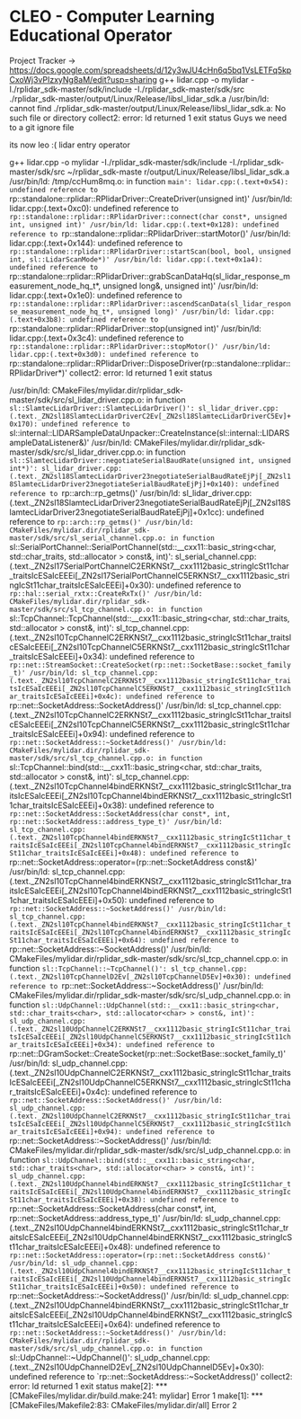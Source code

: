 # CLEO - Computer Learning Educational Operator

Project Tracker -> https://docs.google.com/spreadsheets/d/12y3wJU4cHn6q5bq1VsLETFq5kpCxoWj3vPIzxyNg8aM/edit?usp=sharing
g++ lidar.cpp -o mylidar -I./rplidar_sdk-master/sdk/include -I./rplidar_sdk-master/sdk/src ./rplidar_sdk-master/output/Linux/Release/libsl_lidar_sdk.a
/usr/bin/ld: cannot find ./rplidar_sdk-master/output/Linux/Release/libsl_lidar_sdk.a: No such file or directory
collect2: error: ld returned 1 exit status
Guys we need to a git ignore file 

its now leo :( lidar entry operator



g++ lidar.cpp -o mylidar -I./rplidar_sdk-master/sdk/include -I./rplidar_sdk-master/sdk/src ~/rplidar_sdk-maste
r/output/Linux/Release/libsl_lidar_sdk.a
/usr/bin/ld: /tmp/ccHum8mq.o: in function `main':
lidar.cpp:(.text+0x54): undefined reference to `rp::standalone::rplidar::RPlidarDriver::CreateDriver(unsigned int)'
/usr/bin/ld: lidar.cpp:(.text+0xc0): undefined reference to `rp::standalone::rplidar::RPlidarDriver::connect(char const*, unsigned int, unsigned int)'
/usr/bin/ld: lidar.cpp:(.text+0x128): undefined reference to `rp::standalone::rplidar::RPlidarDriver::startMotor()'
/usr/bin/ld: lidar.cpp:(.text+0x144): undefined reference to `rp::standalone::rplidar::RPlidarDriver::startScan(bool, bool, unsigned int, sl::LidarScanMode*)'
/usr/bin/ld: lidar.cpp:(.text+0x1a4): undefined reference to `rp::standalone::rplidar::RPlidarDriver::grabScanDataHq(sl_lidar_response_measurement_node_hq_t*, unsigned long&, unsigned int)'
/usr/bin/ld: lidar.cpp:(.text+0x1e0): undefined reference to `rp::standalone::rplidar::RPlidarDriver::ascendScanData(sl_lidar_response_measurement_node_hq_t*, unsigned long)'
/usr/bin/ld: lidar.cpp:(.text+0x3b8): undefined reference to `rp::standalone::rplidar::RPlidarDriver::stop(unsigned int)'
/usr/bin/ld: lidar.cpp:(.text+0x3c4): undefined reference to `rp::standalone::rplidar::RPlidarDriver::stopMotor()'
/usr/bin/ld: lidar.cpp:(.text+0x3d0): undefined reference to `rp::standalone::rplidar::RPlidarDriver::DisposeDriver(rp::standalone::rplidar::RPlidarDriver*)'
collect2: error: ld returned 1 exit status



/usr/bin/ld: CMakeFiles/mylidar.dir/rplidar_sdk-master/sdk/src/sl_lidar_driver.cpp.o: in function `sl::SlamtecLidarDriver::SlamtecLidarDriver()':
sl_lidar_driver.cpp:(.text._ZN2sl18SlamtecLidarDriverC2Ev[_ZN2sl18SlamtecLidarDriverC5Ev]+0x170): undefined reference to `sl::internal::LIDARSampleDataUnpacker::CreateInstance(sl::internal::LIDARSampleDataListener&)'
/usr/bin/ld: CMakeFiles/mylidar.dir/rplidar_sdk-master/sdk/src/sl_lidar_driver.cpp.o: in function `sl::SlamtecLidarDriver::negotiateSerialBaudRate(unsigned int, unsigned int*)':
sl_lidar_driver.cpp:(.text._ZN2sl18SlamtecLidarDriver23negotiateSerialBaudRateEjPj[_ZN2sl18SlamtecLidarDriver23negotiateSerialBaudRateEjPj]+0x140): undefined reference to `rp::arch::rp_getms()'
/usr/bin/ld: sl_lidar_driver.cpp:(.text._ZN2sl18SlamtecLidarDriver23negotiateSerialBaudRateEjPj[_ZN2sl18SlamtecLidarDriver23negotiateSerialBaudRateEjPj]+0x1cc): undefined reference to `rp::arch::rp_getms()'
/usr/bin/ld: CMakeFiles/mylidar.dir/rplidar_sdk-master/sdk/src/sl_serial_channel.cpp.o: in function `sl::SerialPortChannel::SerialPortChannel(std::__cxx11::basic_string<char, std::char_traits<char>, std::allocator<char> > const&, int)':
sl_serial_channel.cpp:(.text._ZN2sl17SerialPortChannelC2ERKNSt7__cxx1112basic_stringIcSt11char_traitsIcESaIcEEEi[_ZN2sl17SerialPortChannelC5ERKNSt7__cxx1112basic_stringIcSt11char_traitsIcESaIcEEEi]+0x30): undefined reference to `rp::hal::serial_rxtx::CreateRxTx()'
/usr/bin/ld: CMakeFiles/mylidar.dir/rplidar_sdk-master/sdk/src/sl_tcp_channel.cpp.o: in function `sl::TcpChannel::TcpChannel(std::__cxx11::basic_string<char, std::char_traits<char>, std::allocator<char> > const&, int)':
sl_tcp_channel.cpp:(.text._ZN2sl10TcpChannelC2ERKNSt7__cxx1112basic_stringIcSt11char_traitsIcESaIcEEEi[_ZN2sl10TcpChannelC5ERKNSt7__cxx1112basic_stringIcSt11char_traitsIcESaIcEEEi]+0x34): undefined reference to `rp::net::StreamSocket::CreateSocket(rp::net::SocketBase::socket_family_t)'
/usr/bin/ld: sl_tcp_channel.cpp:(.text._ZN2sl10TcpChannelC2ERKNSt7__cxx1112basic_stringIcSt11char_traitsIcESaIcEEEi[_ZN2sl10TcpChannelC5ERKNSt7__cxx1112basic_stringIcSt11char_traitsIcESaIcEEEi]+0x4c): undefined reference to `rp::net::SocketAddress::SocketAddress()'
/usr/bin/ld: sl_tcp_channel.cpp:(.text._ZN2sl10TcpChannelC2ERKNSt7__cxx1112basic_stringIcSt11char_traitsIcESaIcEEEi[_ZN2sl10TcpChannelC5ERKNSt7__cxx1112basic_stringIcSt11char_traitsIcESaIcEEEi]+0x94): undefined reference to `rp::net::SocketAddress::~SocketAddress()'
/usr/bin/ld: CMakeFiles/mylidar.dir/rplidar_sdk-master/sdk/src/sl_tcp_channel.cpp.o: in function `sl::TcpChannel::bind(std::__cxx11::basic_string<char, std::char_traits<char>, std::allocator<char> > const&, int)':
sl_tcp_channel.cpp:(.text._ZN2sl10TcpChannel4bindERKNSt7__cxx1112basic_stringIcSt11char_traitsIcESaIcEEEi[_ZN2sl10TcpChannel4bindERKNSt7__cxx1112basic_stringIcSt11char_traitsIcESaIcEEEi]+0x38): undefined reference to `rp::net::SocketAddress::SocketAddress(char const*, int, rp::net::SocketAddress::address_type_t)'
/usr/bin/ld: sl_tcp_channel.cpp:(.text._ZN2sl10TcpChannel4bindERKNSt7__cxx1112basic_stringIcSt11char_traitsIcESaIcEEEi[_ZN2sl10TcpChannel4bindERKNSt7__cxx1112basic_stringIcSt11char_traitsIcESaIcEEEi]+0x48): undefined reference to `rp::net::SocketAddress::operator=(rp::net::SocketAddress const&)'
/usr/bin/ld: sl_tcp_channel.cpp:(.text._ZN2sl10TcpChannel4bindERKNSt7__cxx1112basic_stringIcSt11char_traitsIcESaIcEEEi[_ZN2sl10TcpChannel4bindERKNSt7__cxx1112basic_stringIcSt11char_traitsIcESaIcEEEi]+0x50): undefined reference to `rp::net::SocketAddress::~SocketAddress()'
/usr/bin/ld: sl_tcp_channel.cpp:(.text._ZN2sl10TcpChannel4bindERKNSt7__cxx1112basic_stringIcSt11char_traitsIcESaIcEEEi[_ZN2sl10TcpChannel4bindERKNSt7__cxx1112basic_stringIcSt11char_traitsIcESaIcEEEi]+0x64): undefined reference to `rp::net::SocketAddress::~SocketAddress()'
/usr/bin/ld: CMakeFiles/mylidar.dir/rplidar_sdk-master/sdk/src/sl_tcp_channel.cpp.o: in function `sl::TcpChannel::~TcpChannel()':
sl_tcp_channel.cpp:(.text._ZN2sl10TcpChannelD2Ev[_ZN2sl10TcpChannelD5Ev]+0x30): undefined reference to `rp::net::SocketAddress::~SocketAddress()'
/usr/bin/ld: CMakeFiles/mylidar.dir/rplidar_sdk-master/sdk/src/sl_udp_channel.cpp.o: in function `sl::UdpChannel::UdpChannel(std::__cxx11::basic_string<char, std::char_traits<char>, std::allocator<char> > const&, int)':
sl_udp_channel.cpp:(.text._ZN2sl10UdpChannelC2ERKNSt7__cxx1112basic_stringIcSt11char_traitsIcESaIcEEEi[_ZN2sl10UdpChannelC5ERKNSt7__cxx1112basic_stringIcSt11char_traitsIcESaIcEEEi]+0x34): undefined reference to `rp::net::DGramSocket::CreateSocket(rp::net::SocketBase::socket_family_t)'
/usr/bin/ld: sl_udp_channel.cpp:(.text._ZN2sl10UdpChannelC2ERKNSt7__cxx1112basic_stringIcSt11char_traitsIcESaIcEEEi[_ZN2sl10UdpChannelC5ERKNSt7__cxx1112basic_stringIcSt11char_traitsIcESaIcEEEi]+0x4c): undefined reference to `rp::net::SocketAddress::SocketAddress()'
/usr/bin/ld: sl_udp_channel.cpp:(.text._ZN2sl10UdpChannelC2ERKNSt7__cxx1112basic_stringIcSt11char_traitsIcESaIcEEEi[_ZN2sl10UdpChannelC5ERKNSt7__cxx1112basic_stringIcSt11char_traitsIcESaIcEEEi]+0x94): undefined reference to `rp::net::SocketAddress::~SocketAddress()'
/usr/bin/ld: CMakeFiles/mylidar.dir/rplidar_sdk-master/sdk/src/sl_udp_channel.cpp.o: in function `sl::UdpChannel::bind(std::__cxx11::basic_string<char, std::char_traits<char>, std::allocator<char> > const&, int)':
sl_udp_channel.cpp:(.text._ZN2sl10UdpChannel4bindERKNSt7__cxx1112basic_stringIcSt11char_traitsIcESaIcEEEi[_ZN2sl10UdpChannel4bindERKNSt7__cxx1112basic_stringIcSt11char_traitsIcESaIcEEEi]+0x38): undefined reference to `rp::net::SocketAddress::SocketAddress(char const*, int, rp::net::SocketAddress::address_type_t)'
/usr/bin/ld: sl_udp_channel.cpp:(.text._ZN2sl10UdpChannel4bindERKNSt7__cxx1112basic_stringIcSt11char_traitsIcESaIcEEEi[_ZN2sl10UdpChannel4bindERKNSt7__cxx1112basic_stringIcSt11char_traitsIcESaIcEEEi]+0x48): undefined reference to `rp::net::SocketAddress::operator=(rp::net::SocketAddress const&)'
/usr/bin/ld: sl_udp_channel.cpp:(.text._ZN2sl10UdpChannel4bindERKNSt7__cxx1112basic_stringIcSt11char_traitsIcESaIcEEEi[_ZN2sl10UdpChannel4bindERKNSt7__cxx1112basic_stringIcSt11char_traitsIcESaIcEEEi]+0x50): undefined reference to `rp::net::SocketAddress::~SocketAddress()'
/usr/bin/ld: sl_udp_channel.cpp:(.text._ZN2sl10UdpChannel4bindERKNSt7__cxx1112basic_stringIcSt11char_traitsIcESaIcEEEi[_ZN2sl10UdpChannel4bindERKNSt7__cxx1112basic_stringIcSt11char_traitsIcESaIcEEEi]+0x64): undefined reference to `rp::net::SocketAddress::~SocketAddress()'
/usr/bin/ld: CMakeFiles/mylidar.dir/rplidar_sdk-master/sdk/src/sl_udp_channel.cpp.o: in function `sl::UdpChannel::~UdpChannel()':
sl_udp_channel.cpp:(.text._ZN2sl10UdpChannelD2Ev[_ZN2sl10UdpChannelD5Ev]+0x30): undefined reference to `rp::net::SocketAddress::~SocketAddress()'
collect2: error: ld returned 1 exit status
make[2]: *** [CMakeFiles/mylidar.dir/build.make:241: mylidar] Error 1
make[1]: *** [CMakeFiles/Makefile2:83: CMakeFiles/mylidar.dir/all] Error 2
